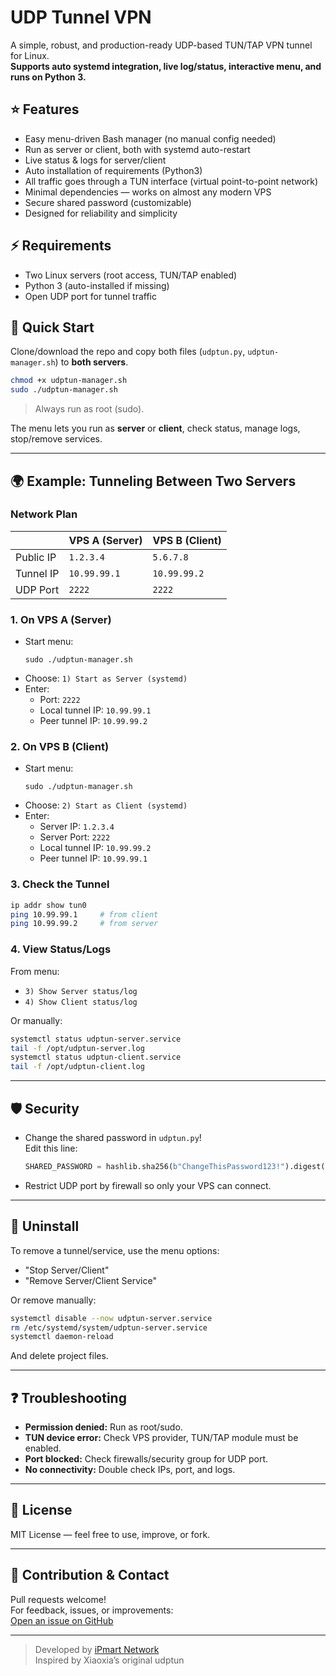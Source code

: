 
# UDP Tunnel VPN

A simple, robust, and production-ready UDP-based TUN/TAP VPN tunnel for Linux.  
**Supports auto systemd integration, live log/status, interactive menu, and runs on Python 3.**

## ⭐ Features

- Easy menu-driven Bash manager (no manual config needed)
- Run as server or client, both with systemd auto-restart
- Live status & logs for server/client
- Auto installation of requirements (Python3)
- All traffic goes through a TUN interface (virtual point-to-point network)
- Minimal dependencies — works on almost any modern VPS
- Secure shared password (customizable)
- Designed for reliability and simplicity

## ⚡ Requirements

- Two Linux servers (root access, TUN/TAP enabled)
- Python 3 (auto-installed if missing)
- Open UDP port for tunnel traffic

## 🚀 Quick Start

Clone/download the repo and copy both files (`udptun.py`, `udptun-manager.sh`) to **both servers**.

```bash
chmod +x udptun-manager.sh
sudo ./udptun-manager.sh
```
> Always run as root (sudo).

The menu lets you run as **server** or **client**, check status, manage logs, stop/remove services.

---

## 🌍 Example: Tunneling Between Two Servers

### Network Plan

|        | VPS A (Server) | VPS B (Client) |
|--------|----------------|---------------|
| Public IP | `1.2.3.4`       | `5.6.7.8`      |
| Tunnel IP | `10.99.99.1`    | `10.99.99.2`   |
| UDP Port  | `2222`          | `2222`         |

### 1. **On VPS A (Server)**
- Start menu:
    ```
    sudo ./udptun-manager.sh
    ```
- Choose: `1) Start as Server (systemd)`
- Enter:
    - Port: `2222`
    - Local tunnel IP: `10.99.99.1`
    - Peer tunnel IP: `10.99.99.2`

### 2. **On VPS B (Client)**
- Start menu:
    ```
    sudo ./udptun-manager.sh
    ```
- Choose: `2) Start as Client (systemd)`
- Enter:
    - Server IP: `1.2.3.4`
    - Server Port: `2222`
    - Local tunnel IP: `10.99.99.2`
    - Peer tunnel IP: `10.99.99.1`

### 3. **Check the Tunnel**

```bash
ip addr show tun0
ping 10.99.99.1     # from client
ping 10.99.99.2     # from server
```

### 4. **View Status/Logs**
From menu:
- `3) Show Server status/log`
- `4) Show Client status/log`

Or manually:
```bash
systemctl status udptun-server.service
tail -f /opt/udptun-server.log
systemctl status udptun-client.service
tail -f /opt/udptun-client.log
```

---

## 🛡️ Security

- Change the shared password in `udptun.py`!  
  Edit this line:
  ```python
  SHARED_PASSWORD = hashlib.sha256(b"ChangeThisPassword123!").digest()
  ```
- Restrict UDP port by firewall so only your VPS can connect.

---

## 🧹 Uninstall

To remove a tunnel/service, use the menu options:  
- "Stop Server/Client"
- "Remove Server/Client Service"

Or remove manually:
```bash
systemctl disable --now udptun-server.service
rm /etc/systemd/system/udptun-server.service
systemctl daemon-reload
```
And delete project files.

---

## ❓ Troubleshooting

- **Permission denied:** Run as root/sudo.
- **TUN device error:** Check VPS provider, TUN/TAP module must be enabled.
- **Port blocked:** Check firewalls/security group for UDP port.
- **No connectivity:** Double check IPs, port, and logs.

---

## 📄 License

MIT License — feel free to use, improve, or fork.

---

## 🤝 Contribution & Contact

Pull requests welcome!  
For feedback, issues, or improvements:  
[Open an issue on GitHub](https://github.com/YourRepo/UDP-Tunnel/issues)

---

> Developed by [iPmart Network](https://github.com/iPmartNetwork)  
> Inspired by Xiaoxia’s original udptun
